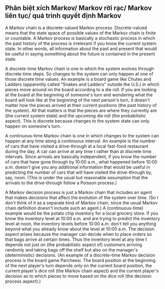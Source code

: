 Phân biệt xích Markov/ Markov rời rạc/ Markov liên tục/ quá trình quyết định Markov
---
A Markov chain is a discrete-valued Markov process. Discrete-valued means that the state space of possible values of the Markov chain is finite or countable. A Markov process is basically a stochastic process in which the past history of the process is irrelevant if you know the current system state. In other words, all information about the past and present that would be useful in saying something about the future is contained in the present state.

A discrete-time Markov chain is one in which the system evolves through discrete time steps. So changes to the system can only happen at one of those discrete time values. An example is a board game like Chutes and Ladders (apparently called "Snakes and Ladders" outside the U.S.) in which pieces move around on the board according to a die roll. If you are looking at the board at the beginning of someone's turn and wondering what the board will look like at the beginning of the next person's turn, it doesn't matter how the pieces arrived at their current positions (the past history of the system). All that matters is that the pieces are where they currently are (the current system state) and the upcoming die roll (the probabilistic aspect). This is discrete because changes to the system state can only happen on someone's turn.

A continuous-time Markov chain is one in which changes to the system can happen at any time along a continuous interval. An example is the number of cars that have visited a drive-through at a local fast-food restaurant during the day. A car can arrive at any time t
 rather than at discrete time intervals. Since arrivals are basically independent, if you know the number of cars that have gone through by 10:00 a.m., what happened before 10:00 a.m. doesn't give you any additional information that would be useful in predicting the number of cars that will have visited the drive-through by, say, noon. (This is under the usual but reasonable assumption that the arrivals to the drive-through follow a Poisson process.)

A Markov decision process is just a Markov chain that includes an agent that makes decisions that affect the evolution of the system over time. (So I don't think of it as a separate kind of Markov chain, since the usual Markov chain definition doesn't include such an agent.) A (continuous-time) example would be the potato chip inventory for a local grocery store. If you know the inventory level at 10:00 a.m. and are trying to predict the inventory level at noon, the inventory levels before 10:00 a.m. don't tell you anything beyond what you already know about the level at 10:00 a.m. The decision aspect arises because the manager can decide when to place orders so that bags arrive at certain times. Thus the inventory level at any time t
depends not just on (the probabilistic aspect of) customers arriving randomly and taking bags off the shelf but also on the manager's (deterministic) decisions. (An example of a discrete-time Markov decision process is the board game Parcheesi. The board position at the beginning of the next player's turn depends only on the current board position, the current player's dice roll (the Markov chain aspect) and the current player's decision as to which pieces to move based on the dice roll (the decision process aspect).)